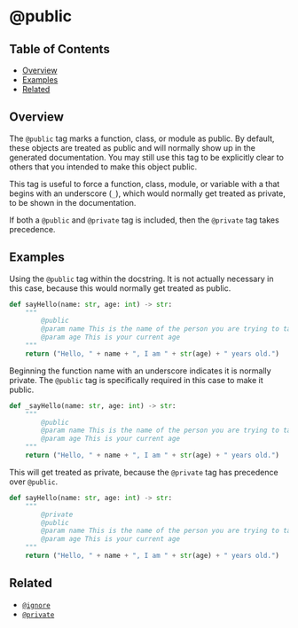 # @public

## Table of Contents

- [Overview](#overview)
- [Examples](#examples)
- [Related](#related)

## Overview

The `@public` tag marks a function, class, or module as public. By default, these objects are treated as public and will normally show up in the generated documentation. You may still use this tag to be explicitly clear to others that you intended to make this object public.

This tag is useful to force a function, class, module, or variable with a that begins with an underscore (`_`), which would normally get treated as private, to be shown in the documentation.

If both a `@public` and `@private` tag is included, then the `@private` tag takes precedence.

## Examples

Using the `@public` tag within the docstring. It is not actually necessary in this case, because this would normally get treated as public.

```python
def sayHello(name: str, age: int) -> str:
    """
        @public
        @param name This is the name of the person you are trying to talk to
        @param age This is your current age
    """
    return ("Hello, " + name + ", I am " + str(age) + " years old.")
```

Beginning the function name with an underscore indicates it is normally private. The `@public` tag is specifically required in this case to make it public.

```python
def _sayHello(name: str, age: int) -> str:
    """
        @public
        @param name This is the name of the person you are trying to talk to
        @param age This is your current age
    """
    return ("Hello, " + name + ", I am " + str(age) + " years old.")
```

This will get treated as private, because the `@private` tag has precedence over `@public`.

```python
def sayHello(name: str, age: int) -> str:
    """
        @private
        @public
        @param name This is the name of the person you are trying to talk to
        @param age This is your current age
    """
    return ("Hello, " + name + ", I am " + str(age) + " years old.")
```

## Related

- [`@ignore`](./IGNORE.md)
- [`@private`](./PRIVATE.md)
